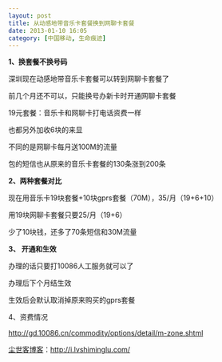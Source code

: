 ```yaml
---
layout: post
title: 从动感地带音乐卡套餐换到网聊卡套餐
date: 2013-01-10 16:05
category: [中国移动, 生命痕迹]
---
```

<strong>1、换套餐不换号码</strong>

深圳现在动感地带音乐卡套餐可以转到网聊卡套餐了

前几个月还不可以，只能换号办新卡时开通网聊卡套餐

19元套餐：音乐卡和网聊卡打电话资费一样

也都另外加收6块的来显

不同的是网聊卡每月送100M的流量

包的短信也从原来的音乐卡套餐的130条涨到200条

<strong>2、两种套餐对比</strong>

现在用音乐卡19块套餐+10块gprs套餐（70M），35/月（19+6+10）

用19块网聊卡套餐只要25/月（19+6）

少了10块钱，还多了70条短信和30M流量

<strong>3、 开通和生效</strong>

办理的话只要打10086人工服务就可以了

办理后下个月结生效

生效后会默认取消掉原来购买的gprs套餐

4、资费情况

<a href="http://gd.10086.cn/commodity/options/detail/m-zone.shtml" target="_blank">http://gd.10086.cn/commodity/options/detail/m-zone.shtml</a>

<a href="http://i.lvshiminglu.com/">尘世客博客</a>：<a href="http://i.lvshiminglu.com/">http://i.lvshiminglu.com/</a>

